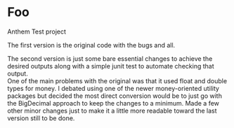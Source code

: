 # Foo
Anthem Test project

The first version is the original code with the bugs and all.

The second version is just some bare essential changes to achieve the desired
outputs along with a simple junit test to automate checking that output.  
One of the main problems with the original was that it used float and double
types for money.  I debated using one of the newer money-oriented utility
packages but decided the most direct conversion would be to just go with 
the BigDecimal approach to keep the changes to a minimum.  Made a few other
minor changes just to make it a little more readable toward the last version
still to be done.

